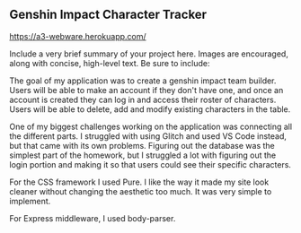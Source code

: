 ## Genshin Impact Character Tracker

https://a3-webware.herokuapp.com/

Include a very brief summary of your project here. Images are encouraged, along with concise, high-level text. Be sure to include:

The goal of my application was to create a genshin impact team builder. Users will be able to make an account if they don't have one, and once an account is created they can log in and access their roster of characters. Users will be able to delete, add and modify existing characters in the table. 

One of my biggest challenges working on the application was connecting all the different parts. I struggled with using Glitch and used VS Code instead, but that came with its own problems. Figuring out the database was the simplest part of the homework, but I struggled a lot with figuring out the login portion and making it so that users could see their specific characters.

For the CSS framework I used Pure. I like the way it made my site look cleaner without changing the aesthetic too much. It was very simple to implement.

For Express middleware, I used body-parser.

